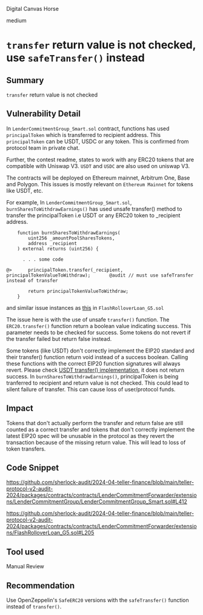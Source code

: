 Digital Canvas Horse

medium

# `transfer` return value is not checked, use `safeTransfer()` instead

## Summary
`transfer` return value is not checked

## Vulnerability Detail

In `LenderCommitmentGroup_Smart.sol` contract, functions has used `principalToken` which is transferred to recipient address. This `principalToken` can be USDT, USDC or any token. This is confirmed from protocol team in private chat. 

Further, the contest readme, states to work with any ERC20 tokens that are compatible with Uniswap V3. `USDT` and `USDC` are also used on uniswap V3.

The contracts will be deployed on Ethereum mainnet, Arbitrum One, Base and Polygon. This issues is mostly relevant on `Ethereum Mainnet` for tokens like USDT, etc.

For example, In `LenderCommitmentGroup_Smart.sol`, `burnSharesToWithdrawEarnings()` has used unsafe transfer() method to transfer the principalToken i.e USDT or any ERC20 token to _recipient address. 

```solidity
    function burnSharesToWithdrawEarnings(
        uint256 _amountPoolSharesTokens,
        address _recipient
    ) external returns (uint256) {
       
      . . . some code

@>      principalToken.transfer(_recipient, principalTokenValueToWithdraw);       @audit // must use safeTransfer instead of transfer

        return principalTokenValueToWithdraw;
    }
```

and similar issue instances as [this](https://github.com/sherlock-audit/2024-04-teller-finance/blob/main/teller-protocol-v2-audit-2024/packages/contracts/contracts/LenderCommitmentForwarder/extensions/FlashRolloverLoan_G5.sol#L205) in `FlashRolloverLoan_G5.sol`

The issue here is with the use of unsafe `transfer()` function. The `ERC20.transfer()` function return a boolean value indicating success. This parameter needs to be checked for success. Some tokens do not revert if the transfer failed but return false instead.

Some tokens (like USDT) don't correctly implement the EIP20 standard and their transfer() function return void instead of a success boolean. Calling these functions with the correct EIP20 function signatures will always revert. Please check [USDT transfer() implementation](https://etherscan.io/address/0xdac17f958d2ee523a2206206994597c13d831ec7#code), it does not return success. In `burnSharesToWithdrawEarnings()`, principalToken is being tranferred to recipient and return value is not checked. This could lead to silent failure of transfer. This can cause loss of user/protocol funds.

## Impact
Tokens that don't actually perform the transfer and return false are still counted as a correct transfer and tokens that don't correctly implement the latest EIP20 spec will be unusable in the protocol as they revert the transaction because of the missing return value. This will lead to loss of token transfers.

## Code Snippet
https://github.com/sherlock-audit/2024-04-teller-finance/blob/main/teller-protocol-v2-audit-2024/packages/contracts/contracts/LenderCommitmentForwarder/extensions/LenderCommitmentGroup/LenderCommitmentGroup_Smart.sol#L412

https://github.com/sherlock-audit/2024-04-teller-finance/blob/main/teller-protocol-v2-audit-2024/packages/contracts/contracts/LenderCommitmentForwarder/extensions/FlashRolloverLoan_G5.sol#L205

## Tool used
Manual Review

## Recommendation
Use OpenZeppelin's `SafeERC20` versions with the `safeTransfer()` function instead of `transfer()`.